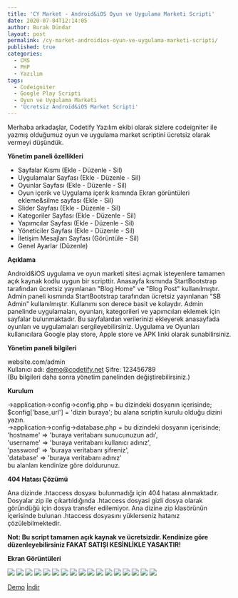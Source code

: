 ```yaml
---
title: 'CY Market - Android&iOS Oyun ve Uygulama Marketi Scripti'
date: 2020-07-04T12:14:05
author: Burak Dündar
layout: post
permalink: /cy-market-androidios-oyun-ve-uygulama-marketi-scripti/
published: true
categories:
  - CMS
  - PHP
  - Yazılım
tags:
  - Codeigniter
  - Google Play Scripti
  - Oyun ve Uygulama Marketi
  - 'Ücretsiz Android&iOS Market Scripti'
---
```

Merhaba arkadaşlar, Codetify Yazılım ekibi olarak sizlere codeigniter ile yazmış olduğumuz oyun ve uygulama market scriptini ücretsiz olarak vermeyi düşündük.

**Yönetim paneli özellikleri**

* Sayfalar Kısmı (Ekle - Düzenle - Sil)
* Uygulamalar Sayfası (Ekle - Düzenle - Sil)
* Oyunlar Sayfası (Ekle - Düzenle - Sil)
* Oyun içerik ve Uygulama içerik kısmında Ekran görüntüleri ekleme&silme sayfası (Ekle - Sil)
* Slider Sayfası (Ekle - Düzenle - Sil)
* Kategoriler Sayfası (Ekle - Düzenle - Sil)
* Yapımcılar Sayfası (Ekle - Düzenle - Sil)
* Yöneticiler Sayfası (Ekle - Düzenle - Sil)
* İletişim Mesajları Sayfası (Görüntüle - Sil)
* Genel Ayarlar (Düzenle)

**Açıklama**  

Android&iOS uygulama ve oyun marketi sitesi açmak isteyenlere tamamen açık kaynak kodlu uygun bir scripttir. Anasayfa kısmında StartBootstrap tarafından ücretsiz yayınlanan "Blog Home" ve "Blog Post" kullanılmıştır. Admin paneli kısmında StartBootstrap tarafından ücretsiz yayınlanan "SB Admin" kullanılmıştır. Kullanımı son derece basit ve kolaydır. Admin panelinde uygulamaları, oyunları, kategorileri ve yapımcıları eklemek için sayfalar bulunmaktadır. Bu sayfalardan verilerinizi ekleyerek anasayfada oyunları ve uygulamaları sergileyebilirsiniz. Uygulama ve Oyunları kullanıcılara Google play store, Apple store ve APK linki olarak sunabilirsiniz.


**Yönetim paneli bilgileri**

website.com/admin  
Kullanıcı adı: demo@codetify.net 
Şifre: 123456789  
(Bu bilgileri daha sonra yönetim panelinden değiştirebilirsiniz.)

**Kurulum** 

->application->config->config.php = bu dizindeki dosyanın içerisinde;  
$config['base_url'] = 'dizin buraya'; bu alana scriptin kurulu olduğu dizini yazın.  
->application->config->database.php = bu dizindeki dosyanın içerisinde;  
'hostname' => 'buraya veritabanı sunucunuzun adı',  
'username' => 'buraya veritabanı kullanıcı adınız',  
'password' => 'buraya veritabanı şifreniz',  
'database' => 'buraya veritabanı adınız'  
bu alanları kendinize göre doldurunuz.

**404 Hatası Çözümü** 

Ana dizinde .htaccess dosyası bulunmadığı için 404 hatası alınmaktadır. Dosyalar zip ile çıkartıldığında .htaccess dosyasi gizli dosya olarak göründüğü için dosya transfer edilemiyor. Ana dizine zip klasörünün içerisinde bulunan .htaccess dosyasını yüklerseniz hatanız çözülebilmektedir.

**Not: Bu script tamamen açık kaynak ve ücretsizdir. Kendinize göre düzenleyebilirsiniz FAKAT SATIŞI KESİNLİKLE YASAKTIR!**

**Ekran Görüntüleri**

<img src="https://demo.codetify.net/cy-market/ekran/anasayfa1.png" class="img-fluid">

<img src="https://demo.codetify.net/cy-market/ekran/anasayfa2.png" class="img-fluid">

<img src="https://demo.codetify.net/cy-market/ekran/anasayfa3.png" class="img-fluid">

<img src="https://demo.codetify.net/cy-market/ekran/anasayfa4.png" class="img-fluid">

<img src="https://demo.codetify.net/cy-market/ekran/anasayfa5.png" class="img-fluid">

<img src="https://demo.codetify.net/cy-market/ekran/anasayfa6.png" class="img-fluid">

<img src="https://demo.codetify.net/cy-market/ekran/anasayfa7.png" class="img-fluid">

<img src="https://demo.codetify.net/cy-market/ekran/admin1.png" class="img-fluid">

<img src="https://demo.codetify.net/cy-market/ekran/admin2.png" class="img-fluid">

<img src="https://demo.codetify.net/cy-market/ekran/admin3.png" class="img-fluid">

<img src="https://demo.codetify.net/cy-market/ekran/admin4.png" class="img-fluid">

<img src="https://demo.codetify.net/cy-market/ekran/admin5.png" class="img-fluid">

<img src="https://demo.codetify.net/cy-market/ekran/admin6.png" class="img-fluid">

<img src="https://demo.codetify.net/cy-market/ekran/admin7.png" class="img-fluid">

<img src="https://demo.codetify.net/cy-market/ekran/admin8.png" class="img-fluid">

<img src="https://demo.codetify.net/cy-market/ekran/admin9.png" class="img-fluid">

<img src="https://demo.codetify.net/cy-market/ekran/admin10.png" class="img-fluid">

[Demo](https://demo.codetify.net/?theme=cy-market) [İndir](https://demo.codetify.net/?theme=cy-market)